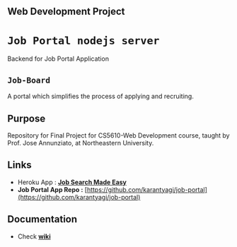 ## Web Development Project

# `Job Portal nodejs server`
Backend for Job Portal Application

## `Job-Board`
A portal which simplifies the process of applying and recruiting.

## Purpose
Repository for Final Project for CS5610-Web Development course, taught by Prof. Jose Annunziato, at Northeastern University.

## Links

- Heroku App : __[Job Search Made Easy](https://job-search-made-easy.herokuapp.com/home)__
- __Job Portal App Repo :__ [https://github.com/karantyagi/job-portal](https://github.com/karantyagi/job-portal)

## Documentation
- Check __[wiki](https://github.com/karantyagi/CS5610-web-dev-project/wiki)__

